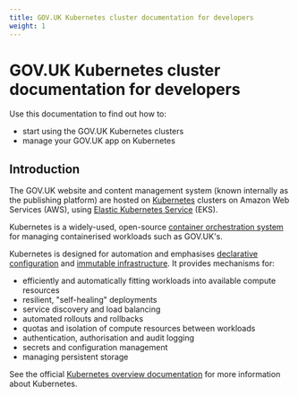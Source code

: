 ```yaml
---
title: GOV.UK Kubernetes cluster documentation for developers
weight: 1
---
```


# GOV.UK Kubernetes cluster documentation for developers

Use this documentation to find out how to:

- start using the GOV.UK Kubernetes clusters
- manage your GOV.UK app on Kubernetes

## Introduction

The GOV.UK website and content management system (known internally as the publishing platform) are hosted on [Kubernetes](https://kubernetes.io/) clusters on Amazon Web Services (AWS), using [Elastic Kubernetes Service](https://aws.amazon.com/eks/) (EKS).

Kubernetes is a widely-used, open-source [container orchestration system](https://cloud.google.com/discover/what-is-container-orchestration) for managing containerised workloads such as GOV.UK's.

Kubernetes is designed for automation and emphasises [declarative configuration](https://github.com/kubernetes/design-proposals-archive/blob/main/architecture/declarative-application-management.md#declarative-configuration) and [immutable infrastructure](https://thenewstack.io/a-brief-look-at-immutable-infrastructure-and-why-it-is-such-a-quest/). It provides mechanisms for:

- efficiently and automatically fitting workloads into available compute resources
- resilient, "self-healing" deployments
- service discovery and load balancing
- automated rollouts and rollbacks
- quotas and isolation of compute resources between workloads
- authentication, authorisation and audit logging
- secrets and configuration management
- managing persistent storage

See the official [Kubernetes overview documentation](https://kubernetes.io/docs/concepts/overview/what-is-kubernetes/) for more information about Kubernetes.
